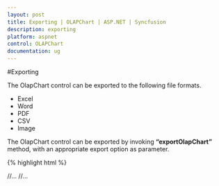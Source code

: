 ```yaml
---
layout: post
title: Exporting | OLAPChart | ASP.NET | Syncfusion
description: exporting
platform: aspnet
control: OLAPChart
documentation: ug
---
```


#Exporting

The OlapChart control can be exported to the following file formats.

* Excel
* Word
* PDF
* CSV
* Image

The OlapChart control can be exported by invoking **“exportOlapChart”** method, with an appropriate export option as parameter.

{% highlight html %}

<html xmlns="http://www.w3.org/1999/xhtml">
//...

<body>
    //...
    <ej:OlapChart ID="OlapChart1" runat="server" Url="../wcf/OlapChartService.svc" IsResponsive="true">
    <Size Width="950px" Height="460px"></Size>
    </ej:OlapChart>
    <ej:Button runat="server" ClientSideOnClick="ExportBtnClick" Text="Export">
    </ej:Button>
    <script type="text/javascript">
        $(function() {
            $("#exportBtn").ejButton({
                click: "exportBtnClick"
            });
        });

        function exportBtnClick(args) {
            var chartObj = $('#OlapChart1').data("ejOlapChart");
                //provide export option type in the exportOlapChart method.
                chartObj.exportOlapChart(ej.olap.OlapChart.ExportOptions.Excel);
            }
    </script>
</body>

</html>                                            

{% endhighlight %}

For WebAPI controller, the below method needs to be added to perform exporting.

{% highlight c# %}

[System.Web.Http.ActionName("Export")]
[System.Web.Http.HttpPost]
public void Export() {
    string args = HttpContext.Current.Request.Form.GetValues(0)[0];
    OlapDataManager DataManager = new OlapDataManager(connectionString);
    string fileName = "Sample";
    htmlHelper.ExportOlapChart(DataManager, args, fileName, System.Web.HttpContext.Current.Response);
}

{% endhighlight %}

For WCF service, the below service method needs to be added to perform exporting.

{% highlight c# %}

public void Export(Stream stream) {
    System.IO.StreamReader sReader = new System.IO.StreamReader(stream);
    string args = System.Web.HttpContext.Current.Server.UrlDecode(sReader.ReadToEnd()).Remove(0, 5);
    OlapDataManager DataManager = new OlapDataManager(connectionString);
    string fileName = "Sample";
    htmlHelper.ExportOlapChart(DataManager, args, fileName, System.Web.HttpContext.Current.Response);
}

{% endhighlight %}

##Excel Export
User can export contents of the OlapChart to Excel document for future archival, references and analysis purposes. To achieve Excel export, we need to add the following dependency libraries into the application.

* Syncfusion.Compression.Base
* Syncfusion.XlsIO.Base

For Excel export, **“ej.olap.OlapChart.ExportOptions.Excel”** enumeration value is sent as the parameter.

{% highlight js %}

function exportBtnClick(args) {
    var chartObj = $('#OlapChart1').data("ejOlapChart ");
        //set export option as Excel in the exportOlapChart method
        chartObj.exportOlapChart(ej.olap.OlapChart.ExportOptions.Excel);
    }
{% endhighlight %}  

![](Export_images/Export_img1.png)

##Word Export
User can export contents of the OlapChart to Word document for future archival, references and analysis purposes. To achieve Word export, we need to add the following dependency libraries into the application.

* Syncfusion.Compression.Base
* Syncfusion.DocIo.Base

For Word export, **“ej.olap.OlapChart.ExportOptions.Word”** enumeration value is sent as the parameter.

{% highlight js %}

function exportBtnClick(args) {
    var chartObj = $('#OlapChart1').data("ejOlapChart ");
        //set export option as Word in the exportOlapChart method
        chartObj.exportOlapChart(ej.olap.OlapChart.ExportOptions.Word);
    }

{% endhighlight %}

![](Export_images/Export_img2.png)

##CSV Export
User can export contents of the OlapChart to CSV document for future archival, references and analysis purposes.

For CSV export, **“ej.olap.OlapChart.ExportOptions.CSV”** enumeration value is sent as the parameter.

{% highlight js %}

function exportBtnClick(args) {
    var chartObj = $('#OlapChart1').data("ejOlapChart ");
        //set export option as CSV in the exportOlapChart method
        chartObj.exportOlapChart(ej.olap.OlapChart.ExportOptions.CSV);
    }

{% endhighlight %}

##PDF Export
User can export contents of the OlapChart to PDF document for future archival, references and analysis purposes. To achieve PDF export, we need to add the following dependency libraries into the application.

* Syncfusion.Compression.Base
* Syncfusion.Pdf.Base

For PDF export, **“ej.olap.OlapChart.ExportOptions.PDF”** enumeration value is sent as the parameter.

{% highlight js %}

function exportBtnClick(args) {
    var chartObj = $('#OlapChart1').data("ejOlapChart ");
        //set export option as PDF in the exportOlapChart method
        chartObj.exportOlapChart(ej.olap.OlapChart.ExportOptions.PDF);
    }

{% endhighlight %} 

![](Export_images/Export_img3.png)

##Image Export
User can export contents of the OlapChart to image format for future archival, references and analysis purposes. We can export OlapChart to the following image formats.

* PNG
* EMF
* JPG
* GIF
* BMP

For EMF export, **“ej.olap.OlapChart.ExportOptions.EMF”** enumeration value is sent as the parameter.

{% highlight js %}

function exportBtnClick(args) {
    var chartObj = $('#OlapChart1').data("ejOlapChart ");
        //set export option as EMF in the exportOlapChart method
        chartObj.exportOlapChart(ej.olap.OlapChart.ExportOptions.EMF);
    }

{% endhighlight %}  

![](Export_images/Export_img4.png)

##Customize the export document name

The document name could be customized inside the method in WebAPI Controller. Following code sample illustrates the same.

{% highlight c# %}

[System.Web.Http.ActionName("Export")]
[System.Web.Http.HttpPost]
public void Export() {
    string args = HttpContext.Current.Request.Form.GetValues(0)[0];
    OlapDataManager DataManager = new OlapDataManager(connectionString);
    string fileName = "File name is customized here";
    htmlHelper.ExportOlapChart(DataManager, args, fileName, System.Web.HttpContext.Current.Response);
}

{% endhighlight %}

For customizing name in WCF Service, below code snippet is used.

{% highlight c# %}

public void Export(System.IO.Stream stream) {
    System.IO.StreamReader sReader = new System.IO.StreamReader(stream);
    string args = System.Web.HttpContext.Current.Server.UrlDecode(sReader.ReadToEnd()).Remove(0, 5);
    OlapDataManager DataManager = new OlapDataManager(connectionString);
    string fileName = " File name is customized here ";
    htmlHelper.ExportOlapChart(DataManager, args, fileName, System.Web.HttpContext.Current.Response);
}

{% endhighlight %}

